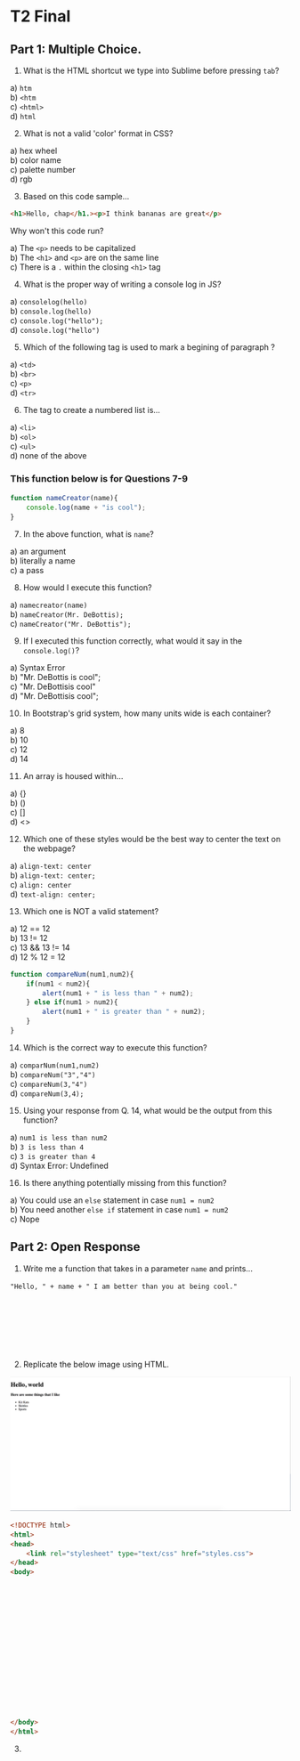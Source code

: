 # T2 Final

## Part 1: Multiple Choice.

1) What is the HTML shortcut we type into Sublime before pressing `tab`?

a) `htm` <br>
b) `<htm` <br>
c) `<html>` <br>
d) `html` <br>

2) What is not a valid 'color' format in CSS?

a) hex wheel <br>
b) color name <br>
c) palette number <br>
d) rgb <br>

3) Based on this code sample...

```html
<h1>Hello, chap</h1.><p>I think bananas are great</p>
```

Why won't this code run?

a) The `<p>` needs to be capitalized <br>
b) The `<h1>` and `<p>` are on the same line <br>
c) There is a `.` within the closing `<h1>` tag <br>

4) What is the proper way of writing a console log in JS?

a) `consolelog(hello)` <br>
b) `console.log(hello)` <br>
c) `console.log("hello");` <br>
d) `console.log("hello")` <br>

5) Which of the following tag is used to mark a begining of paragraph ?

a) `<td>` <br>
b) `<br>` <br>
c) `<p>` <br>
d) `<tr>` <br>

6) The tag to create a numbered list is...

a) `<li>` <br>
b) `<ol>` <br>
c) `<ul>` <br>
d) none of the above <br>

### This function below is for Questions 7-9

```js
function nameCreator(name){
	console.log(name + "is cool");
}
```

7) In the above function, what is `name`?

a) an argument <br>
b) literally a name <br>
c) a pass <br>

8) How would I execute this function?

a) `namecreator(name)` <br>
b) `nameCreator(Mr. DeBottis);` <br>
c) `nameCreator("Mr. DeBottis");` <br>

9) If I executed this function correctly, what would it say in the `console.log()`?

a) Syntax Error <br>
b) "Mr. DeBottis is cool"; <br>
c) "Mr. DeBottisis cool" <br>
d) "Mr. DeBottisis cool"; <br>

10) In Bootstrap's grid system, how many units wide is each container?

a) 8 <br>
b) 10 <br>
c) 12 <br>
d) 14 <br>

11) An array is housed within...

a) {} <br>
b) () <br>
c) [] <br>
d) <> <br>

12) Which one of these styles would be the best way to center the text on the webpage?

a) `align-text: center` <br>
b) `align-text: center;` <br>
c) `align: center` <br>
d) `text-align: center;` <br>

13) Which one is NOT a valid statement?

a) 12 == 12 <br>
b) 13 != 12 <br>
c) 13 && 13 != 14 <br>
d) 12 % 12 = 12 <br>

```js
function compareNum(num1,num2){
	if(num1 < num2){
		alert(num1 + " is less than " + num2);
	} else if(num1 > num2){
		alert(num1 + " is greater than " + num2);
	}
}
```

14) Which is the correct way to execute this function?

a) `comparNum(num1,num2)` <br>
b) `compareNum("3","4")` <br>
c) `compareNum(3,"4")` <br>
d) `compareNum(3,4);` <br>

15) Using your response from Q. 14, what would be the output from this function?

a) `num1 is less than num2` <br>
b) `3 is less than 4` <br>
c) `3 is greater than 4` <br>
d) Syntax Error: Undefined <br>

16) Is there anything potentially missing from this function?

a) You could use an `else` statement in case `num1 = num2` <br>
b) You need another `else if` statement in case `num1 = num2` <br>
c) Nope <br>

## Part 2: Open Response

1)  Write me a function that takes in a parameter `name` and prints...

`"Hello, " + name + " I am better than you at being cool."`


```







```

2) Replicate the below image using HTML.

<img src="sample1.png">


```html
<!DOCTYPE html>
<html>
<head>
	<link rel="stylesheet" type="text/css" href="styles.css">
</head>
<body>















</body>
</html>
```

3) 

